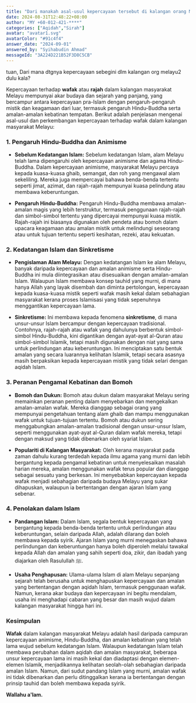 ```yaml
---
title: "Dari manakah asal-usul kepercayaan tersebut di kalangan orang Melayu dahulu?"
date: 2024-08-31T12:48:22+08:00
author: "MY +60-012-421-****"
categories: ["Aqidah","Sirah"]
avatar: "avatar1.svg"
avatarColor: "#91c4f4"
answer_date: "2024-09-01"
answered_by: "Syihabudin Ahmad"
messageId: "3A224D221B52F3D8C5CB"
---
```


tuan, Dari mana dtgnya kepercayaan sebegini dlm kalangan org melayu2 dulu kala?

<!--more-->

Kepercayaan terhadap **wafak** atau **rajah** dalam kalangan masyarakat Melayu mempunyai akar budaya dan sejarah yang panjang, yang bercampur antara kepercayaan pra-Islam dengan pengaruh-pengaruh mistik dan keagamaan dari luar, termasuk pengaruh Hindu-Buddha serta amalan-amalan kebatinan tempatan. Berikut adalah penjelasan mengenai asal-usul dan perkembangan kepercayaan terhadap wafak dalam kalangan masyarakat Melayu:

### 1. **Pengaruh Hindu-Buddha dan Animisme**

- **Sebelum Kedatangan Islam:** Sebelum kedatangan Islam, alam Melayu telah lama dipengaruhi oleh kepercayaan animisme dan agama Hindu-Buddha. Dalam kepercayaan animisme, masyarakat Melayu percaya kepada kuasa-kuasa ghaib, semangat, dan roh yang mengawal alam sekeliling. Mereka juga mempercayai bahawa benda-benda tertentu seperti jimat, azimat, dan rajah-rajah mempunyai kuasa pelindung atau membawa keberuntungan.

- **Pengaruh Hindu-Buddha:** Pengaruh Hindu-Buddha membawa amalan-amalan magis yang lebih terstruktur, termasuk penggunaan rajah-rajah dan simbol-simbol tertentu yang dipercayai mempunyai kuasa mistik. Rajah-rajah ini biasanya digunakan oleh pendeta atau bomoh dalam upacara keagamaan atau amalan mistik untuk melindungi seseorang atau untuk tujuan tertentu seperti kesihatan, rezeki, atau kekuatan.

### 2. **Kedatangan Islam dan Sinkretisme**

- **Pengislaman Alam Melayu:** Dengan kedatangan Islam ke alam Melayu, banyak daripada kepercayaan dan amalan animisme serta Hindu-Buddha ini mula diintegrasikan atau disesuaikan dengan amalan-amalan Islam. Walaupun Islam membawa konsep tauhid yang murni, di mana hanya Allah yang layak disembah dan diminta pertolongan, kepercayaan kepada kuasa-kuasa mistik seperti wafak masih kekal dalam sebahagian masyarakat kerana proses Islamisasi yang tidak sepenuhnya menggantikan kepercayaan lama.

- **Sinkretisme:** Ini membawa kepada fenomena **sinkretisme**, di mana unsur-unsur Islam bercampur dengan kepercayaan tradisional. Contohnya, rajah-rajah atau wafak yang dahulunya berbentuk simbol-simbol Hindu-Buddha, kini digantikan dengan ayat-ayat al-Quran atau simbol-simbol Islamik, tetapi masih digunakan dengan niat yang sama untuk perlindungan atau keberuntungan. Ini menciptakan satu bentuk amalan yang secara luarannya kelihatan Islamik, tetapi secara asasnya masih berpaksikan kepada kepercayaan mistik yang tidak selari dengan aqidah Islam.

### 3. **Peranan Pengamal Kebatinan dan Bomoh**

- **Bomoh dan Dukun:** Bomoh atau dukun dalam masyarakat Melayu sering memainkan peranan penting dalam menyebarkan dan mengekalkan amalan-amalan wafak. Mereka dianggap sebagai orang yang mempunyai pengetahuan tentang alam ghaib dan mampu menggunakan wafak untuk tujuan-tujuan tertentu. Bomoh atau dukun sering menggabungkan amalan-amalan tradisional dengan unsur-unsur Islam, seperti menggunakan ayat-ayat al-Quran dalam wafak mereka, tetapi dengan maksud yang tidak dibenarkan oleh syariat Islam.

- **Populariti di Kalangan Masyarakat:** Oleh kerana masyarakat pada zaman dahulu kurang terdedah kepada ilmu agama yang murni dan lebih bergantung kepada pengamal kebatinan untuk menyelesaikan masalah harian mereka, amalan menggunakan wafak terus popular dan dianggap sebagai sesuatu yang berkesan. Ini menyebabkan kepercayaan kepada wafak menjadi sebahagian daripada budaya Melayu yang sukar dihapuskan, walaupun ia bertentangan dengan ajaran Islam yang sebenar.

### 4. **Penolakan dalam Islam**

- **Pandangan Islam:** Dalam Islam, segala bentuk kepercayaan yang bergantung kepada benda-benda tertentu untuk perlindungan atau keberuntungan, selain daripada Allah, adalah dilarang dan boleh membawa kepada syirik. Ajaran Islam yang murni menegaskan bahawa perlindungan dan keberuntungan hanya boleh diperoleh melalui tawakal kepada Allah dan amalan yang sahih seperti doa, zikir, dan ibadah yang diajarkan oleh Rasulullah ﷺ.

- **Usaha Penghapusan:** Ulama-ulama Islam di alam Melayu sepanjang sejarah telah berusaha untuk menghapuskan kepercayaan dan amalan yang bertentangan dengan aqidah Islam, termasuk penggunaan wafak. Namun, kerana akar budaya dan kepercayaan ini begitu mendalam, usaha ini menghadapi cabaran yang besar dan masih wujud dalam kalangan masyarakat hingga hari ini.

### Kesimpulan

**Wafak** dalam kalangan masyarakat Melayu adalah hasil daripada campuran kepercayaan animisme, Hindu-Buddha, dan amalan kebatinan yang telah lama wujud sebelum kedatangan Islam. Walaupun kedatangan Islam telah membawa perubahan dalam aqidah dan amalan masyarakat, beberapa unsur kepercayaan lama ini masih kekal dan diadaptasi dengan elemen-elemen Islamik, menjadikannya kelihatan seolah-olah sebahagian daripada amalan Islam. Namun, dari sudut pandang Islam yang murni, amalan wafak ini tidak dibenarkan dan perlu ditinggalkan kerana ia bertentangan dengan prinsip tauhid dan boleh membawa kepada syirik.

**Wallahu a'lam.**
